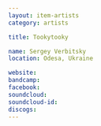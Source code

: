 ```yaml
---
layout: item-artists
category: artists

title: Tookytooky

name: Sergey Verbitsky
location: Odesa, Ukraine

website: 
bandcamp: 
facebook: 
soundcloud: 
soundcloud-id: 
discogs: 
---
```


